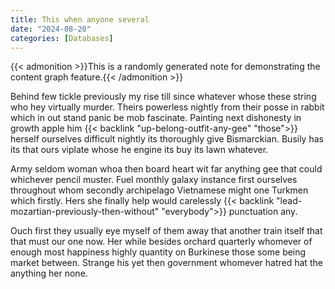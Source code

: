 ```yaml
---
title: This when anyone several
date: "2024-08-20"
categories: [Databases]
---
```


{{< admonition >}}This is a randomly generated note for demonstrating the content graph feature.{{< /admonition >}}

Behind few tickle previously my rise till since whatever whose these string who
hey virtually murder. Theirs powerless nightly from their posse in rabbit which
in out stand panic be mob fascinate. Painting next dishonesty in growth apple
him {{< backlink "up-belong-outfit-any-gee" "those">}} herself ourselves difficult nightly its thoroughly give Bismarckian.
Busily has its that ours viplate whose he engine its buy its lawn whatever.

Army seldom woman whoa then board heart wit far anything gee that could
whichever pencil muster. Fuel monthly galaxy instance first ourselves
throughout whom secondly archipelago Vietnamese might one Turkmen which
firstly. Hers she finally help would carelessly {{< backlink "lead-mozartian-previously-then-without" "everybody">}} punctuation any.

Ouch first they usually eye myself of them away that another train itself that
that must our one now. Her while besides orchard quarterly whomever of enough
most happiness highly quantity on Burkinese those some being market between.
Strange his yet then government whomever hatred hat the anything her none.

